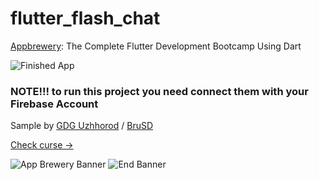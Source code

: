 # flutter_flash_chat



[Appbrewery](https://www.appbrewery.co/): The Complete Flutter Development Bootcamp Using Dart 


![Finished App](https://github.com/GDG-Uzhhorod/Appbrewery-Challenge-12-Flash-Chat/blob/master/gif.gif) 


### NOTE!!! to run this project you need connect them with your Firebase Account
Sample by [GDG Uzhhorod](https://github.com/GDG-Uzhhorod) / [BruSD](https://github.com/BruSD)

[Check curse ->](https://www.appbrewery.co/courses/548873/)


![App Brewery Banner](https://github.com/londonappbrewery/Images/blob/master/AppBreweryBanner.png)
![End Banner](https://github.com/londonappbrewery/Images/blob/master/readme-end-banner.png)

